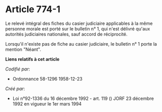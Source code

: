 # Article 774-1

Le relevé intégral des fiches du casier judiciaire applicables à la même personne morale est porté sur le bulletin n° 1, qui
n'est délivré qu'aux autorités judiciaires nationales, sauf accord de réciprocité.

Lorsqu'il n'existe pas de fiche au casier judiciaire, le bulletin n° 1 porte la mention "Néant".

**Liens relatifs à cet article**

_Codifié par_:

  - Ordonnance 58-1296 1958-12-23

_Créé par_:

  - Loi n°92-1336 du 16 décembre 1992 - art. 119 () JORF 23 décembre 1992 en vigueur le 1er mars 1994
